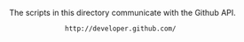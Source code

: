 The scripts in this directory communicate with the Github API.

                  http://developer.github.com/



